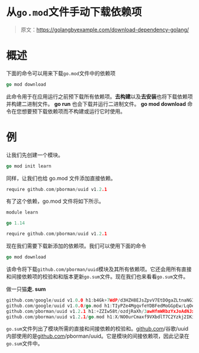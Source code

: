 # 从`go.mod`文件手动下载依赖项

> 原文：<https://golangbyexample.com/download-dependency-golang/>

# **概述**

下面的命令可以用来下载`go.mod`文件中的依赖项

```go
go mod download
```

此命令用于在应用运行之前预下载所有依赖项。**去构建**以及**去安装**也将下载依赖项并构建二进制文件。 **go run** 也会下载并运行二进制文件。 **go mod download** 命令在您想要预下载依赖项而不构建或运行它时使用。

# **例**

让我们先创建一个模块。

```go
go mod init learn
```

同样，让我们也给 go.mod 文件添加直接依赖。

```go
require github.com/pborman/uuid v1.2.1
```

有了这个依赖，go.mod 文件将如下所示。

```go
module learn

go 1.14

require github.com/pborman/uuid v1.2.1
```

现在我们需要下载新添加的依赖项。我们可以使用下面的命令

```go
go mod download
```

该命令将下载`github.com/pborman/uuid`模块及其所有依赖项。它还会用所有直接和间接依赖项的校验和和版本更新`go.sum`文件。现在我们也来看看`go.sum`文件。

做一只猫**走. sum**

```go
github.com/google/uuid v1.0.0 h1:b4Gk+7WdP/d3HZH8EJsZpvV7EtDOgaZLtnaNGIu1adA=
github.com/google/uuid v1.0.0/go.mod h1:TIyPZe4MgqvfeYDBFedMoGGpEw/LqOeaOT+nhxU+yHo=
github.com/pborman/uuid v1.2.1 h1:+ZZIw58t/ozdjRaXh/3awHfmWRbzYxJoAdNJxe/3pvw=
github.com/pborman/uuid v1.2.1/go.mod h1:X/NO0urCmaxf9VXbdlT7C2Yzkj2IKimNn4k+gtPdI/k=
```

`go.sum`文件列出了模块所需的直接和间接依赖的校验和。[github.com](http://github.com)/谷歌/uuid 内部使用的是[github.com](http://github.com)/pborman/uuid。它是模块的间接依赖项，因此记录在`go.sum`文件中。